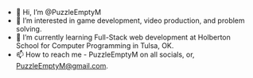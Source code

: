 - 👋 Hi, I’m @PuzzleEmptyM
- 👀 I’m interested in game development, video production, and problem solving.
- 🌱 I’m currently learning Full-Stack web development at Holberton School for Computer Programming in Tulsa, OK.
- 📫 How to reach me - PuzzleEmptyM on all socials, or, PuzzleEmptyM@gmail.com.

<!---
PuzzleEmptyM/PuzzleEmptyM is a ✨ special ✨ repository because its `README.md` (this file) appears on your GitHub profile.
You can click the Preview link to take a look at your changes.
--->
